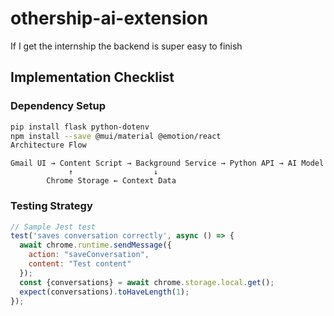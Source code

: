 # othership-ai-extension
If I get the internship the backend is super easy to finish

## Implementation Checklist

### Dependency Setup
```bash
pip install flask python-dotenv
npm install --save @mui/material @emotion/react
Architecture Flow
```
```text
Gmail UI → Content Script → Background Service → Python API → AI Model
             ↑                  ↓
        Chrome Storage ← Context Data
```

### Testing Strategy
```javascript
// Sample Jest test
test('saves conversation correctly', async () => {
  await chrome.runtime.sendMessage({
    action: "saveConversation",
    content: "Test content"
  });
  const {conversations} = await chrome.storage.local.get();
  expect(conversations).toHaveLength(1);
});
```
